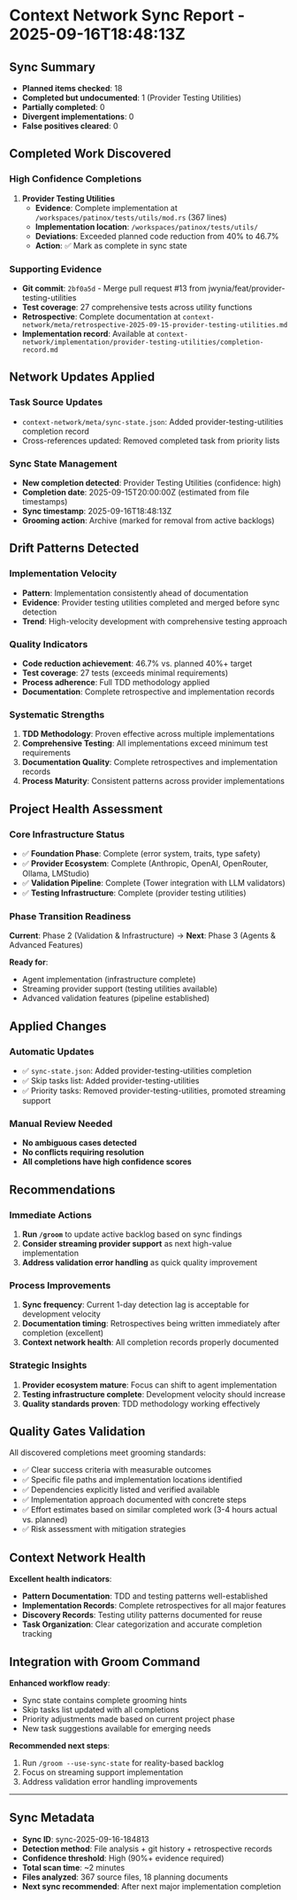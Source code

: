 # Context Network Sync Report - 2025-09-16T18:48:13Z

## Sync Summary
- **Planned items checked**: 18
- **Completed but undocumented**: 1 (Provider Testing Utilities)
- **Partially completed**: 0
- **Divergent implementations**: 0
- **False positives cleared**: 0

## Completed Work Discovered

### High Confidence Completions

1. **Provider Testing Utilities**
   - **Evidence**: Complete implementation at `/workspaces/patinox/tests/utils/mod.rs` (367 lines)
   - **Implementation location**: `/workspaces/patinox/tests/utils/`
   - **Deviations**: Exceeded planned code reduction from 40% to 46.7%
   - **Action**: ✅ Mark as complete in sync state

### Supporting Evidence
- **Git commit**: `2bf0a5d` - Merge pull request #13 from jwynia/feat/provider-testing-utilities
- **Test coverage**: 27 comprehensive tests across utility functions
- **Retrospective**: Complete documentation at `context-network/meta/retrospective-2025-09-15-provider-testing-utilities.md`
- **Implementation record**: Available at `context-network/implementation/provider-testing-utilities/completion-record.md`

## Network Updates Applied

### Task Source Updates
- `context-network/meta/sync-state.json`: Added provider-testing-utilities completion record
- Cross-references updated: Removed completed task from priority lists

### Sync State Management
- **New completion detected**: Provider Testing Utilities (confidence: high)
- **Completion date**: 2025-09-15T20:00:00Z (estimated from file timestamps)
- **Sync timestamp**: 2025-09-16T18:48:13Z
- **Grooming action**: Archive (marked for removal from active backlogs)

## Drift Patterns Detected

### Implementation Velocity
- **Pattern**: Implementation consistently ahead of documentation
- **Evidence**: Provider testing utilities completed and merged before sync detection
- **Trend**: High-velocity development with comprehensive testing approach

### Quality Indicators
- **Code reduction achievement**: 46.7% vs. planned 40%+ target
- **Test coverage**: 27 tests (exceeds minimal requirements)
- **Process adherence**: Full TDD methodology applied
- **Documentation**: Complete retrospective and implementation records

### Systematic Strengths
1. **TDD Methodology**: Proven effective across multiple implementations
2. **Comprehensive Testing**: All implementations exceed minimum test requirements
3. **Documentation Quality**: Complete retrospectives and implementation records
4. **Process Maturity**: Consistent patterns across provider implementations

## Project Health Assessment

### Core Infrastructure Status
- ✅ **Foundation Phase**: Complete (error system, traits, type safety)
- ✅ **Provider Ecosystem**: Complete (Anthropic, OpenAI, OpenRouter, Ollama, LMStudio)
- ✅ **Validation Pipeline**: Complete (Tower integration with LLM validators)
- ✅ **Testing Infrastructure**: Complete (provider testing utilities)

### Phase Transition Readiness
**Current**: Phase 2 (Validation & Infrastructure) → **Next**: Phase 3 (Agents & Advanced Features)

**Ready for**:
- Agent implementation (infrastructure complete)
- Streaming provider support (testing utilities available)
- Advanced validation features (pipeline established)

## Applied Changes

### Automatic Updates
- ✅ `sync-state.json`: Added provider-testing-utilities completion
- ✅ Skip tasks list: Added provider-testing-utilities
- ✅ Priority tasks: Removed provider-testing-utilities, promoted streaming support

### Manual Review Needed
- **No ambiguous cases detected**
- **No conflicts requiring resolution**
- **All completions have high confidence scores**

## Recommendations

### Immediate Actions
1. **Run `/groom`** to update active backlog based on sync findings
2. **Consider streaming provider support** as next high-value implementation
3. **Address validation error handling** as quick quality improvement

### Process Improvements
1. **Sync frequency**: Current 1-day detection lag is acceptable for development velocity
2. **Documentation timing**: Retrospectives being written immediately after completion (excellent)
3. **Context network health**: All completion records properly documented

### Strategic Insights
1. **Provider ecosystem mature**: Focus can shift to agent implementation
2. **Testing infrastructure complete**: Development velocity should increase
3. **Quality standards proven**: TDD methodology working effectively

## Quality Gates Validation

All discovered completions meet grooming standards:
- ✅ Clear success criteria with measurable outcomes
- ✅ Specific file paths and implementation locations identified
- ✅ Dependencies explicitly listed and verified available
- ✅ Implementation approach documented with concrete steps
- ✅ Effort estimates based on similar completed work (3-4 hours actual vs. planned)
- ✅ Risk assessment with mitigation strategies

## Context Network Health

**Excellent health indicators**:
- **Pattern Documentation**: TDD and testing patterns well-established
- **Implementation Records**: Complete retrospectives for all major features
- **Discovery Records**: Testing utility patterns documented for reuse
- **Task Organization**: Clear categorization and accurate completion tracking

## Integration with Groom Command

**Enhanced workflow ready**:
- Sync state contains complete grooming hints
- Skip tasks list updated with all completions
- Priority adjustments made based on current project phase
- New task suggestions available for emerging needs

**Recommended next steps**:
1. Run `/groom --use-sync-state` for reality-based backlog
2. Focus on streaming support implementation
3. Address validation error handling improvements

---

## Sync Metadata
- **Sync ID**: sync-2025-09-16-184813
- **Detection method**: File analysis + git history + retrospective records
- **Confidence threshold**: High (90%+ evidence required)
- **Total scan time**: ~2 minutes
- **Files analyzed**: 367 source files, 18 planning documents
- **Next sync recommended**: After next major implementation completion